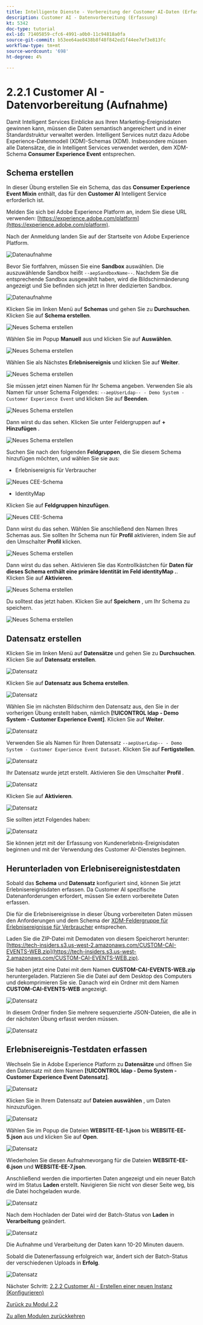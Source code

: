 ```yaml
---
title: Intelligente Dienste - Vorbereitung der Customer AI-Daten (Erfassung)
description: Customer AI - Datenvorbereitung (Erfassung)
kt: 5342
doc-type: tutorial
exl-id: 71405859-cfc6-4991-a0b0-11c94818a0fa
source-git-commit: b53ee64ae8438b8f48f842ed1f44ee7ef3e813fc
workflow-type: tm+mt
source-wordcount: '698'
ht-degree: 4%

---
```


# 2.2.1 Customer AI - Datenvorbereitung (Aufnahme)

Damit Intelligent Services Einblicke aus Ihren Marketing-Ereignisdaten gewinnen kann, müssen die Daten semantisch angereichert und in einer Standardstruktur verwaltet werden. Intelligent Services nutzt dazu Adobe Experience-Datenmodell (XDM)-Schemas (XDM).
Insbesondere müssen alle Datensätze, die in Intelligent Services verwendet werden, dem XDM-Schema **Consumer Experience Event** entsprechen.

## Schema erstellen

In dieser Übung erstellen Sie ein Schema, das das **Consumer Experience Event Mixin** enthält, das für den **Customer AI** Intelligent Service erforderlich ist.

Melden Sie sich bei Adobe Experience Platform an, indem Sie diese URL verwenden: [https://experience.adobe.com/platform](https://experience.adobe.com/platform).

Nach der Anmeldung landen Sie auf der Startseite von Adobe Experience Platform.

![Datenaufnahme](../../datacollection/module1.2/images/home.png)

Bevor Sie fortfahren, müssen Sie eine **Sandbox** auswählen. Die auszuwählende Sandbox heißt ``--aepSandboxName--``. Nachdem Sie die entsprechende Sandbox ausgewählt haben, wird die Bildschirmänderung angezeigt und Sie befinden sich jetzt in Ihrer dedizierten Sandbox.

![Datenaufnahme](../../datacollection/module1.2/images/sb1.png)

Klicken Sie im linken Menü auf **Schemas** und gehen Sie zu **Durchsuchen**. Klicken Sie auf **Schema erstellen**.

![Neues Schema erstellen](./images/createschemabutton.png)

Wählen Sie im Popup **Manuell** aus und klicken Sie auf **Auswählen**.

![Neues Schema erstellen](./images/schmanual.png)

Wählen Sie als Nächstes **Erlebnisereignis** und klicken Sie auf **Weiter**.

![Neues Schema erstellen](./images/xdmee.png)

Sie müssen jetzt einen Namen für Ihr Schema angeben. Verwenden Sie als Namen für unser Schema Folgendes: `--aepUserLdap-- - Demo System - Customer Experience Event` und klicken Sie auf **Beenden**.

![Neues Schema erstellen](./images/schname.png)

Dann wirst du das sehen. Klicken Sie unter Feldergruppen auf **+ Hinzufügen** .

![Neues Schema erstellen](./images/xdmee1.png)

Suchen Sie nach den folgenden **Feldgruppen**, die Sie diesem Schema hinzufügen möchten, und wählen Sie sie aus:

- Erlebnisereignis für Verbraucher

![Neues CEE-Schema](./images/cee1.png)

- IdentityMap

Klicken Sie auf **Feldgruppen hinzufügen**.

![Neues CEE-Schema](./images/cee2.png)

Dann wirst du das sehen. Wählen Sie anschließend den Namen Ihres Schemas aus. Sie sollten Ihr Schema nun für **Profil** aktivieren, indem Sie auf den Umschalter **Profil** klicken.

![Neues Schema erstellen](./images/xdmee3.png)

Dann wirst du das sehen. Aktivieren Sie das Kontrollkästchen für **Daten für dieses Schema enthält eine primäre Identität im Feld identityMap .**. Klicken Sie auf **Aktivieren**.

![Neues Schema erstellen](./images/xdmee4.png)

Du solltest das jetzt haben. Klicken Sie auf **Speichern** , um Ihr Schema zu speichern.

![Neues Schema erstellen](./images/xdmee5.png)

## Datensatz erstellen

Klicken Sie im linken Menü auf **Datensätze** und gehen Sie zu **Durchsuchen**. Klicken Sie auf **Datensatz erstellen**.

![Datensatz](./images/createds.png)

Klicken Sie auf **Datensatz aus Schema erstellen**.

![Datensatz](./images/createdatasetfromschema.png)

Wählen Sie im nächsten Bildschirm den Datensatz aus, den Sie in der vorherigen Übung erstellt haben, nämlich **[!UICONTROL ldap - Demo System - Customer Experience Event]**. Klicken Sie auf **Weiter**.

![Datensatz](./images/createds1.png)

Verwenden Sie als Namen für Ihren Datensatz `--aepUserLdap-- - Demo System - Customer Experience Event Dataset`. Klicken Sie auf **Fertigstellen**.

![Datensatz](./images/createds2.png)

Ihr Datensatz wurde jetzt erstellt. Aktivieren Sie den Umschalter **Profil** .

![Datensatz](./images/createds3.png)

Klicken Sie auf **Aktivieren**.

![Datensatz](./images/createds4.png)

Sie sollten jetzt Folgendes haben:

![Datensatz](./images/createds5.png)

Sie können jetzt mit der Erfassung von Kundenerlebnis-Ereignisdaten beginnen und mit der Verwendung des Customer AI-Dienstes beginnen.

## Herunterladen von Erlebnisereignistestdaten

Sobald das **Schema** und **Datensatz** konfiguriert sind, können Sie jetzt Erlebnisereignisdaten erfassen. Da Customer AI spezifische Datenanforderungen erfordert, müssen Sie extern vorbereitete Daten erfassen.

Die für die Erlebnisereignisse in dieser Übung vorbereiteten Daten müssen den Anforderungen und dem Schema der [XDM-Feldergruppe für Erlebnisereignisse für Verbraucher](https://github.com/adobe/xdm/blob/797cf4930d5a80799a095256302675b1362c9a15/docs/reference/context/experienceevent-consumer.schema.md) entsprechen.

Laden Sie die ZIP-Datei mit Demodaten von diesem Speicherort herunter: [https://tech-insiders.s3.us-west-2.amazonaws.com/CUSTOM-CAI-EVENTS-WEB.zip](https://tech-insiders.s3.us-west-2.amazonaws.com/CUSTOM-CAI-EVENTS-WEB.zip).

Sie haben jetzt eine Datei mit dem Namen **CUSTOM-CAI-EVENTS-WEB.zip** heruntergeladen. Platzieren Sie die Datei auf dem Desktop des Computers und dekomprimieren Sie sie. Danach wird ein Ordner mit dem Namen **CUSTOM-CAI-EVENTS-WEB** angezeigt.

![Datensatz](./images/ingest.png)

In diesem Ordner finden Sie mehrere sequenzierte JSON-Dateien, die alle in der nächsten Übung erfasst werden müssen.

![Datensatz](./images/ingest1a.png)

## Erlebnisereignis-Testdaten erfassen

Wechseln Sie in Adobe Experience Platform zu **Datensätze** und öffnen Sie den Datensatz mit dem Namen **[!UICONTROL ldap - Demo System - Customer Experience Event Datensatz]**.

![Datensatz](./images/ingest1.png)

Klicken Sie in Ihrem Datensatz auf **Dateien auswählen** , um Daten hinzuzufügen.

![Datensatz](./images/ingest2.png)

Wählen Sie im Popup die Dateien **WEBSITE-EE-1.json** bis **WEBSITE-EE-5.json** aus und klicken Sie auf **Open**.

![Datensatz](./images/ingest3.png)

Wiederholen Sie diesen Aufnahmevorgang für die Dateien **WEBSITE-EE-6.json** und **WEBSITE-EE-7.json**.

Anschließend werden die importierten Daten angezeigt und ein neuer Batch wird im Status **Laden** erstellt. Navigieren Sie nicht von dieser Seite weg, bis die Datei hochgeladen wurde.

![Datensatz](./images/ingest4.png)

Nach dem Hochladen der Datei wird der Batch-Status von **Laden** in **Verarbeitung** geändert.

![Datensatz](./images/ingest5.png)

Die Aufnahme und Verarbeitung der Daten kann 10-20 Minuten dauern.

Sobald die Datenerfassung erfolgreich war, ändert sich der Batch-Status der verschiedenen Uploads in **Erfolg**.

![Datensatz](./images/ingest7.png)

Nächster Schritt: [2.2.2 Customer AI - Erstellen einer neuen Instanz (Konfigurieren)](./ex2.md)

[Zurück zu Modul 2.2](./intelligent-services.md)

[Zu allen Modulen zurückkehren](./../../../overview.md)
